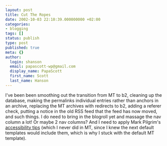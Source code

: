 ```yaml
---
layout: post
title: Cut The Ropes
date: 2002-10-03 22:10:39.000000000 +02:00
categories:
- blogging
tags: []
status: publish
type: post
published: true
meta: {}
author:
  login: shanson
  email: papascott-wp@gmail.com
  display_name: PapaScott
  first_name: Scott
  last_name: Hanson
---
```

<p>I've been been smoothing out the transition from MT to b2, cleaning up the database, making the permalinks individual entries rather than anchors in an archive, replacing the MT archives with redirects to b2, adding a referer check, putting a notice in the old RSS feed that the feed has now moved, and such things. I do need to bring in the blogroll yet and massage the nav column a lot! Or maybe 2 nav columns? And I need to apply Mark Pilgrim's <a href="http://diveintoaccessibility.org/">accessibility tips</a> (which I never did in MT, since I knew the next default templates would include them, which is why I stuck with the default MT template).</p>
